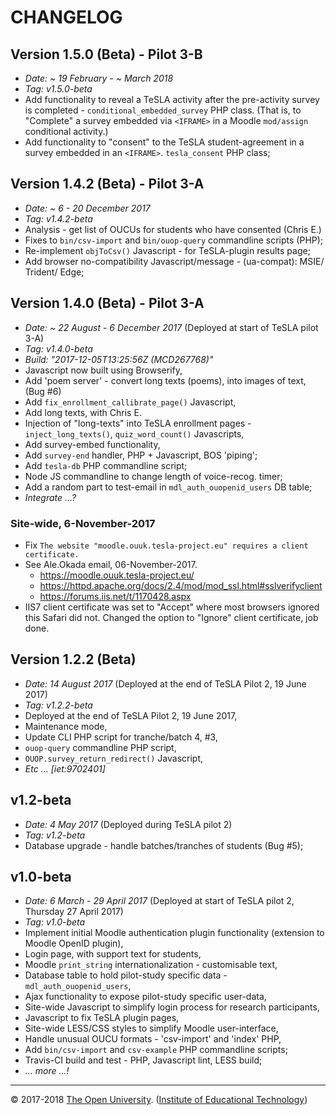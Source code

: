 
# CHANGELOG #

## Version 1.5.0 (Beta) - Pilot 3-B

 * _Date:  ~ 19 February - ~ March 2018_
 * _Tag:  v1.5.0-beta_
 * Add functionality to reveal a TeSLA activity after the pre-activity survey is completed - `conditional_embedded_survey` PHP class. (That is, to "Complete" a survey embedded via `<IFRAME>` in a Moodle `mod/assign` conditional activity.)
 * Add functionality to "consent" to the TeSLA student-agreement in a survey embedded in an `<IFRAME>`. `tesla_consent` PHP class;

## Version 1.4.2 (Beta) - Pilot 3-A

 * _Date:  ~ 6 - 20 December 2017_
 * _Tag:  v1.4.2-beta_
 * Analysis - get list of OUCUs for students who have consented (Chris E.)
 * Fixes to `bin/csv-import` and `bin/ouop-query` commandline scripts (PHP);
 * Re-implement `objToCsv()` Javascript - for TeSLA-plugin results page;
 * Add browser no-compatibility Javascript/message - (ua-compat): MSIE/ Trident/ Edge;

## Version 1.4.0 (Beta) - Pilot 3-A

 * _Date:  ~ 22 August - 6 December 2017_ (Deployed at start of TeSLA pilot 3-A)
 * _Tag:  v1.4.0-beta_
 * _Build:  "2017-12-05T13:25:56Z (MCD267768)"_
 * Javascript now built using Browserify,
 * Add 'poem server' - convert long texts (poems), into images of text, (Bug #6)
 * Add `fix_enrollment_callibrate_page()` Javascript,
 * Add long texts, with Chris E.
 * Injection of "long-texts" into TeSLA enrollment pages - `inject_long_texts()`, `quiz_word_count()` Javascripts,
 * Add survey-embed functionality,
 * Add `survey-end` handler, PHP + Javascript, BOS 'piping';
 * Add `tesla-db` PHP commandline script;
 * Node JS commandline to change length of voice-recog. timer;
 * Add a random part to test-email in `mdl_auth_ouopenid_users` DB table;
 * _Integrate ...?_

### Site-wide, 6-November-2017

 * Fix ``` The website "moodle.ouuk.tesla-project.eu" requires a client certificate. ```
 * See Ale.Okada email, 06-November-2017.
    * https://moodle.ouuk.tesla-project.eu/
    * https://httpd.apache.org/docs/2.4/mod/mod_ssl.html#sslverifyclient
    * https://forums.iis.net/t/1170428.aspx
 * IIS7 client certificate was set to "Accept" where most browsers ignored this Safari did not. Changed the option to "Ignore" client certificate, job done.

## Version 1.2.2 (Beta)

 * _Date:  14 August 2017_ (Deployed at the end of TeSLA Pilot 2, 19 June 2017)
 * _Tag:  v1.2.2-beta_
 * Deployed at the end of TeSLA Pilot 2, 19 June 2017,
 * Maintenance mode,
 * Update CLI PHP script for tranche/batch 4, #3,
 * `ouop-query` commandline PHP script,
 * `OUOP.survey_return_redirect()` Javascript,
 * _Etc ... [iet:9702401]_

## v1.2-beta

 * _Date:  4 May 2017_ (Deployed during TeSLA pilot 2)
 * _Tag:  v1.2-beta_
 * Database upgrade - handle batches/tranches of students (Bug #5);

## v1.0-beta

 * _Date:  6 March - 29 April 2017_ (Deployed at start of TeSLA pilot 2, Thursday 27 April 2017)
 * _Tag:  v1.0-beta_
 * Implement initial Moodle authentication plugin functionality (extension to Moodle OpenID plugin),
 * Login page, with support text for students,
 * Moodle `print_string` internationalization - customisable text,
 * Database table to hold pilot-study specific data - `mdl_auth_ouopenid_users`,
 * Ajax functionality to expose pilot-study specific user-data,
 * Site-wide Javascript to simplify login process for research participants,
 * Javascript to fix TeSLA plugin pages,
 * Site-wide LESS/CSS styles to simplify Moodle user-interface,
 * Handle unusual OUCU formats - 'csv-import' and 'index' PHP,
 * Add `bin/csv-import` and `csv-example` PHP commandline scripts;
 * Travis-CI build and test - PHP, Javascript lint, LESS build;
 * _... more ...!_


---
© 2017-2018 [The Open University][ou]. ([Institute of Educational Technology][iet])

[iet]: https://iet.open.ac.uk/
[ou]: http://www.open.ac.uk/
